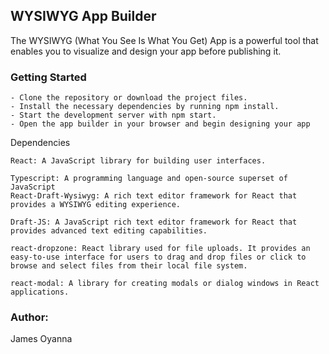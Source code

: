 ## WYSIWYG App Builder

The WYSIWYG (What You See Is What You Get) App is a powerful tool that enables you to visualize and design your app before publishing it. 

### Getting Started

    - Clone the repository or download the project files.
    - Install the necessary dependencies by running npm install.
    - Start the development server with npm start.
    - Open the app builder in your browser and begin designing your app

Dependencies

    React: A JavaScript library for building user interfaces.

    Typescript: A programming language and open-source superset of JavaScript
    React-Draft-Wysiwyg: A rich text editor framework for React that provides a WYSIWYG editing experience.

    Draft-JS: A JavaScript rich text editor framework for React that provides advanced text editing capabilities.

    react-dropzone: React library used for file uploads. It provides an easy-to-use interface for users to drag and drop files or click to browse and select files from their local file system.

    react-modal: A library for creating modals or dialog windows in React applications.
### Author:
James Oyanna 
